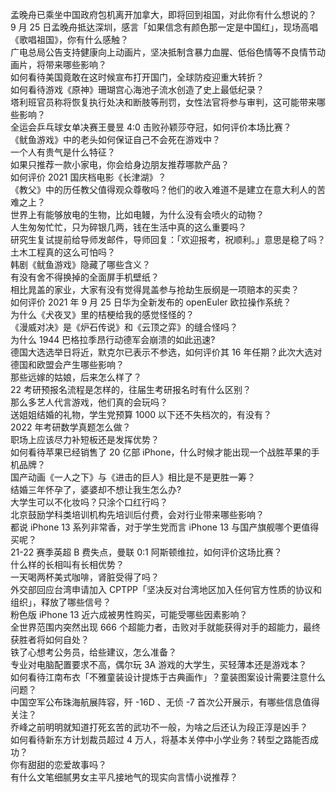 孟晚舟已乘坐中国政府包机离开加拿大，即将回到祖国，对此你有什么想说的？  
9 月 25 日孟晚舟抵达深圳，感言「如果信念有颜色那一定是中国红」，现场高唱《歌唱祖国》，你有什么感触？  
广电总局公告支持健康向上动画片，坚决抵制含暴力血腥、低俗色情等不良情节动画片，将带来哪些影响？  
如何看待美国竟敢在这时候宣布打开国门，全球防疫迎重大转折？  
如何看待游戏《原神》珊瑚宫心海池子流水创造了史上最低纪录？  
塔利班官员称将恢复执行处决和断肢等刑罚，女性法官将参与审判，这可能带来哪些影响？  
全运会乒乓球女单决赛王曼昱 4:0 击败孙颖莎夺冠，如何评价本场比赛？  
《鱿鱼游戏》中的老头如何保证自己不会死在游戏中？  
一个人有贵气是什么特征？  
如果只推荐一款小家电，你会给身边朋友推荐哪款产品？  
如何评价 2021 国庆档电影《长津湖》？  
《教父》中的历任教父值得观众尊敬吗？他们的收入难道不是建立在意大利人的苦难之上？  
世界上有能够放电的生物，比如电鳗，为什么没有会喷火的动物？  
人生匆匆忙忙，只为碎银几两，钱在生活中真的这么重要吗？  
研究生复试提前给导师发邮件，导师回复：「欢迎报考，祝顺利。」意思是稳了吗？  
土木工程真的这么可怕吗？  
韩剧《鱿鱼游戏》隐藏了哪些含义？  
有没有舍不得换掉的全面屏手机壁纸？  
相比晁盖的家业，大家有没有觉得晁盖参与抢劫生辰纲是一项赔本的买卖？  
如何评价 2021 年 9 月 25 日华为全新发布的 openEuler 欧拉操作系统？  
为什么《犬夜叉》里的桔梗给我的感觉怪怪的？  
《漫威对决》是《炉石传说》和《云顶之弈》的缝合怪吗？  
为什么 1944 巴格拉季昂行动德军会崩溃的如此迅速?  
德国大选选举日将近，默克尔已表示不参选，如何评价其 16 年任期？此次大选对德国和欧盟会产生哪些影响？  
那些远嫁的姑娘，后来怎么样了？  
22 考研预报名流程是怎样的，往届生考研报名时有什么区别？  
那么多艺人代言游戏，他们真的会玩吗？  
送姐姐结婚的礼物，学生党预算 1000 以下还不失档次的，有没有？  
2022 年考研数学真题怎么做？  
职场上应该尽力补短板还是发挥优势？  
如何看待苹果已经销售了 20 亿部 iPhone，什么时候才能出现一个战胜苹果的手机品牌？  
国产动画《一人之下》与《进击的巨人》相比是不是更胜一筹？  
结婚三年怀孕了，婆婆却不想让我生怎么办?  
大学生可以不化妆吗？只涂个口红行吗？  
北京鼓励学科类培训机构先培训后付费，会对行业带来哪些影响？  
都说 iPhone 13 系列非常香，对于学生党而言 iPhone 13 与国产旗舰哪个更值得买呢？  
21-22 赛季英超 B 费失点，曼联 0:1 阿斯顿维拉，如何评价这场比赛？  
什么样的长相叫有长相优势？  
一天喝两杯美式咖啡，肾脏受得了吗？  
外交部回应台湾申请加入 CPTPP「坚决反对台湾地区加入任何官方性质的协议和组织」，释放了哪些信号？  
粉色版 iPhone 13 近六成被男性购买，可能受哪些因素影响？  
全世界范围内突然出现 666 个超能力者，击败对手就能获得对手的超能力，最终获胜者将如何自处？  
铁了心想考公务员，给些建议，怎么准备？  
专业对电脑配置要求不高，偶尔玩 3A 游戏的大学生，买轻薄本还是游戏本？  
如何看待江南布衣「不雅童装设计提炼于古典画作」？童装图案设计需要注意什么问题？  
中国空军公布珠海航展阵容，歼 -16D 、无侦 -7 首次公开展示，有哪些信息值得关注？  
乔峰之前明明就知道打死玄苦的武功不一般，为啥之后还认为段正淳是凶手？  
如何看待新东方计划裁员超过 4 万人，将基本关停中小学业务？转型之路能否成功？  
你有甜甜的恋爱故事吗？  
有什么文笔细腻男女主平凡接地气的现实向言情小说推荐？  
